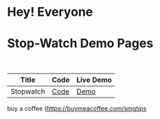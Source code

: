 # Hey! Everyone 

# Stop-Watch Demo Pages<br><br>


| Title | Code | Live Demo |
| ----- | ---- | --------- |
|Stopwatch| [Code](https://github.com/iamsandeshk/Stopwatch1/tree/main)| [Demo](https://iamsandeshk.github.io/Stopwatch1/index1.html)|


buy a coffee
(https://buymeacoffee.com/smgtips
